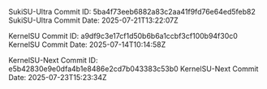 SukiSU-Ultra Commit ID: 5ba4f73eeb6882a83c2aa41f9fd76e64ed5feb82
SukiSU-Ultra Commit Date: 2025-07-21T13:22:07Z

KernelSU Commit ID: a9df9c3e17cf1d50b6b6a1ccbf3cf100b94f30c0
KernelSU Commit Date: 2025-07-14T10:14:58Z

KernelSU-Next Commit ID: e5b42830e9e0dfa4b1e8486e2cd7b043383c53b0
KernelSU-Next Commit Date: 2025-07-23T15:23:34Z

